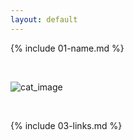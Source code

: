 ```yaml
---
layout: default
---
```


{% include 01-name.md %}

<br>

![cat_image](https://camo.githubusercontent.com/5215e6fe0e2fc740eb8d91fe380287294fcacca5/68747470733a2f2f6f63746f6465782e6769746875622e636f6d2f696d616765732f79616b746f6361742e706e67)

<br>

{% include 03-links.md %}

